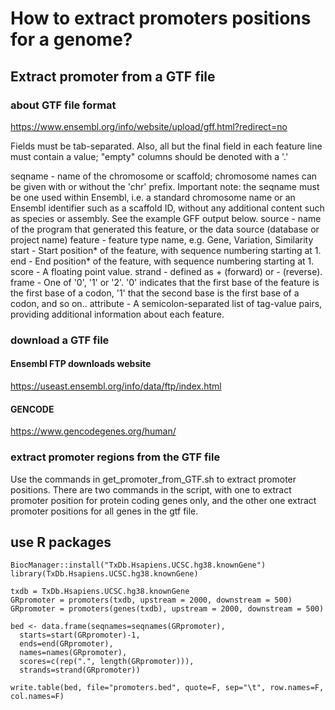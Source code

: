 # How to extract promoters positions for a genome?

## Extract promoter from a GTF file

### about GTF file format
https://www.ensembl.org/info/website/upload/gff.html?redirect=no

Fields must be tab-separated. Also, all but the final field in each feature line must contain a value; "empty" columns should be denoted with a '.'

seqname - name of the chromosome or scaffold; chromosome names can be given with or without the 'chr' prefix. Important note: the seqname must be one used within Ensembl, i.e. a standard chromosome name or an Ensembl identifier such as a scaffold ID, without any additional content such as species or assembly. See the example GFF output below.
source - name of the program that generated this feature, or the data source (database or project name)
feature - feature type name, e.g. Gene, Variation, Similarity
start - Start position* of the feature, with sequence numbering starting at 1.
end - End position* of the feature, with sequence numbering starting at 1.
score - A floating point value.
strand - defined as + (forward) or - (reverse).
frame - One of '0', '1' or '2'. '0' indicates that the first base of the feature is the first base of a codon, '1' that the second base is the first base of a codon, and so on..
attribute - A semicolon-separated list of tag-value pairs, providing additional information about each feature.

### download a GTF file

#### Ensembl FTP downloads website
https://useast.ensembl.org/info/data/ftp/index.html

#### GENCODE
https://www.gencodegenes.org/human/

### extract promoter regions from the GTF file
Use the commands in get_promoter_from_GTF.sh to extract promoter positions.
There are two commands in the script, with one to extract promoter position for protein coding genes only, and the other one extract promoter positions for all genes in the gtf file.

## use R packages

```
BiocManager::install("TxDb.Hsapiens.UCSC.hg38.knownGene")
library(TxDb.Hsapiens.UCSC.hg38.knownGene)

txdb = TxDb.Hsapiens.UCSC.hg38.knownGene
GRpromoter = promoters(txdb, upstream = 2000, downstream = 500)
GRpromoter = promoters(genes(txdb), upstream = 2000, downstream = 500)

bed <- data.frame(seqnames=seqnames(GRpromoter),
  starts=start(GRpromoter)-1,
  ends=end(GRpromoter),
  names=names(GRpromoter),
  scores=c(rep(".", length(GRpromoter))),
  strands=strand(GRpromoter))

write.table(bed, file="promoters.bed", quote=F, sep="\t", row.names=F, col.names=F)
```
